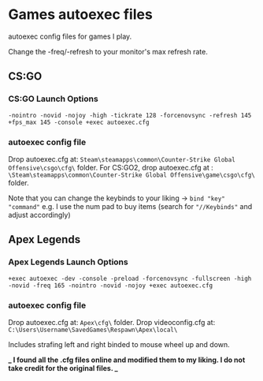 # Games autoexec files

autoexec config files for games I play.

Change the -freq/-refresh to your monitor's max refresh rate.

## CS:GO

### CS:GO Launch Options

```
-nointro -novid -nojoy -high -tickrate 128 -forcenovsync -refresh 145 +fps_max 145 -console +exec autoexec.cfg
```

### autoexec config file

Drop autoexec.cfg at: `Steam\steamapps\common\Counter-Strike Global Offensive\csgo\cfg\` folder.
For CS:GO2, drop autoexec.cfg at : `\Steam\steamapps\common\Counter-Strike Global Offensive\game\csgo\cfg\` folder.

Note that you can change the keybinds to your liking -> `bind "key" "command"`
e.g. I use the num pad to buy items (search for `"//Keybinds"` and adjust accordingly)

## Apex Legends

### Apex Legends Launch Options

```
+exec autoexec -dev -console -preload -forcenovsync -fullscreen -high -novid -freq 165 -nointro -novid -nojoy +exec autoexec.cfg
```

### autoexec config file

Drop autoexec.cfg at: `Apex\cfg\` folder.
Drop videoconfig.cfg at: `C:\Users\Username\SavedGames\Respawn\Apex\local\`

Includes strafing left and right binded to mouse wheel up and down.

**_ I found all the .cfg files online and modified them to my liking. I do not take credit for the original files. _**
